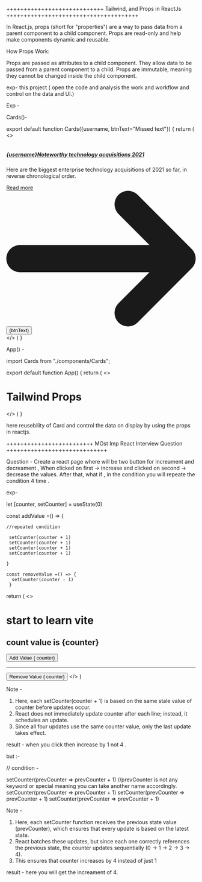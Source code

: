 

++++++++++++++++++++++++++++ Tailwind, and Props in ReactJs ++++++++++++++++++++++++++++++++++++++

In React.js, props (short for "properties") are a way to pass data from a parent component to a child component. Props are read-only and help make components dynamic and reusable.

How Props Work:

Props are passed as attributes to a child component.
They allow data to be passed from a parent component to a child.
Props are immutable, meaning they cannot be changed inside the child component.

exp- this project ( open the code and analysis the work and workflow and control on the data and UI.)

Exp -

Cards()-

export default function Cards({username, btnText="Missed text"}) {
    return (
        <>
            <div class="p-10 position-center max-w-sm bg-white border border-gray-200 rounded-lg shadow-sm dark:bg-gray-800 dark:border-gray-700">
                <a href="#">
                    <img class="rounded-t-lg" src="/docs/images/blog/image-1.jpg" alt="" />
                </a>
                <div class="p-5">
                    <a href="#">
                        <h5 class="mb-2 text-2xl font-bold tracking-tight text-gray-900 dark:text-white">{username}Noteworthy technology acquisitions 2021</h5>
                    </a>
                    <p class="mb-3 font-normal text-gray-700 dark:text-gray-400">Here are the biggest enterprise technology acquisitions of 2021 so far, in reverse chronological order.</p>
                    <a href="#" class="inline-flex items-center px-3 py-2 text-sm font-medium text-center text-white bg-blue-700 rounded-lg hover:bg-blue-800 focus:ring-4 focus:outline-none focus:ring-blue-300 dark:bg-blue-600 dark:hover:bg-blue-700 dark:focus:ring-blue-800">
                        Read more
                        <svg class="rtl:rotate-180 w-3.5 h-3.5 ms-2" aria-hidden="true" xmlns="http://www.w3.org/2000/svg" fill="none" viewBox="0 0 14 10">
                            <path stroke="currentColor" stroke-linecap="round" stroke-linejoin="round" stroke-width="2" d="M1 5h12m0 0L9 1m4 4L9 9" />
                        </svg>
                    </a>
                    <button class="bg-gray-200 hover:bg-gray-300 text-gray-800 font-semibold py-2 px-4 border border-gray-400 rounded">{btnText}</button>
                </div>
            </div>
        </>
    )
}


App() -


import Cards from "./components/Cards";

export default function App() {
  return (
    <>
    <h1 class="text-3xl font-bold underline text-center">Tailwind Props</h1>
    <Cards username = "Ankit" btnText = "View Profile"/>
    <Cards username = "Soni" btnText = "View Portfolio"/>
    <Cards username = "Kumar"/>
    </>
  )
}

here reusebility of Card and control the data on display by using the props in reactjs.



+++++++++++++++++++++++++ MOst Imp React Interview Question +++++++++++++++++++++++++++++

Question - Create a react page where will be two button for increament and decreament , When clicked on first -> increase and clicked on second -> decrease the values. After that, what if , in the condition you will repeate the condition 4 time .

exp- 

let [counter, setCounter] = useState(0)

  const addValue =() => {

    //repeated condition 

     setCounter(counter + 1)
     setCounter(counter + 1)
     setCounter(counter + 1)
     setCounter(counter + 1)

    }

    const removeValue =() => {
      setCounter(counter - 1)
     }

  return (
    <>
      <h1>start to learn vite</h1>
      <h2>count value is {counter}</h2>
      <button onClick={addValue}>Add Value { counter}</button><br /><hr />
      <button onClick={removeValue}>Remove Value { counter}</button>
    </>
  )

  Note -
  1. Here, each setCounter(counter + 1) is based on the same stale value of counter before updates occur.
  2. React does not immediately update counter after each line; instead, it schedules an update.
  3. Since all four updates use the same counter value, only the last update takes effect.


  result - when you click then increase by 1 not 4 .

  but :-

  // condition -

  setCounter(prevCounter => prevCounter + 1) //prevCounter is not any keyword or special meaning you can take another name accordingly.
  setCounter(prevCounter => prevCounter + 1)
  setCounter(prevCounter => prevCounter + 1)
  setCounter(prevCounter => prevCounter + 1)

Note -
  1. Here, each setCounter function receives the previous state value (prevCounter), which ensures that every update is based on the latest state.
  2. React batches these updates, but since each one correctly references the previous state, the counter updates sequentially (0 → 1 → 2 → 3 → 4).
  3. This ensures that counter increases by 4 instead of just 1


  result - here you will get the increament of 4. 


